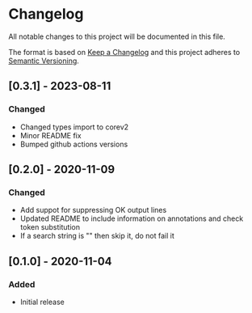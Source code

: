 # Changelog
All notable changes to this project will be documented in this file.

The format is based on [Keep a Changelog](http://keepachangelog.com/en/1.0.0/)
and this project adheres to [Semantic
Versioning](http://semver.org/spec/v2.0.0.html).



## [0.3.1] - 2023-08-11

### Changed
- Changed types import to corev2
- Minor README fix
- Bumped github actions versions

## [0.2.0] - 2020-11-09

### Changed
- Add suppot for suppressing OK output lines
- Updated README to include information on annotations and check token substitution
- If a search string is "" then skip it, do not fail it

## [0.1.0] - 2020-11-04

### Added
- Initial release
